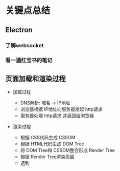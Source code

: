 # 关键点总结

## Electron

### 了解websocket

### 看一遍红宝书的笔记


## 页面加载和渲染过程
+ 加载过程
  - DNS解析: 域名 -> IP地址
  - 浏览器根据 IP地址向服务器发起 http请求
  - 服务器处理 http请求 并返回给浏览器

+ 渲染过程
  - 根据 CSS代码生成 CSSOM
  - 根据 HTML代码生成 DOM Tree
  - 将 DOM Tree和 CSSOM整合形成 Render Tree
  - 根据 Render Tree渲染页面
  - 遇到 <script>则暂停渲染 优先加载并执行 JS代码 完成再继续
  - 直至把 Render Tree渲染完成

+ 重点
  - css代码导入要在 html代码之前,避免重复整合 Render Tree
  - js要放在 body最后, 因为加载 js会暂停渲染

可以参考渲染那一块, 还有一个关于渲染的步骤

## 性能优化
+ 多使用内存 缓存或其他方法
+ 减少 CPU计算量 减少网络加载耗时
+ 空间换时间
+ 减少资源体积: 压缩代码
+ 减少访问次数: 合并代码 SSR服务器端渲染 缓存
    - 服务器端渲染: 将网页和数据一起加载 一起渲染
    - 非 SSR(前后端分离): 先加载网页 再加载数据 再渲染数据
+ 使用更快的网络: CDN
+ 懒加载
+ 节流 防抖
+ DOM操作放到缓存中
+ 多个 DOM操作一起插入到 DOM结构

## 安全相关

## 浏览器相关

### 浏览器缓存跨域问题

+ 跨域
    - 同源策略: 协议,主机,端口号,主域名相同
    - 动态创建script 因为script标签不受同源策略影响
    - JSONP 在axios请求参数内加个 jsonp
    - CORS 配置 axios.defaults.withCredentials = true 允许跨域携带cookie信息
    - websocket

+ HTTP 和 HTTPS HTTPS是加密的

+ 页面存储
    - cookie 数据自动携带于请求中(过期之前有效,浏览器关闭无效)
    - sessionStorage(关闭浏览器就会消失)
    - localStorage(永久存储,只能手动删除)


## css 
+ margin 重合解决
+ bfc

## yarn npm cnpm

## vue


### vue3的一些特性


### vue3
setup 有什么作用,为什么这样设计

+ Proxy 观察者机制 相对于 Object.defineproperty 能观察到对象内属性的变化
+ 一块功能的逻辑都能写一起,不像2.0一样弄清楚一个模块要跳来跳去,特别是当混入多了后,根本不知道这个东西是从哪来的
+ 生命周期 销毁重命名为 unmounted beforeUnmount
+ v-model 的更改 .sync取消 可以多个v-model 但是内部不是 input而是 update:modeValue

## vite 熟悉一下流程

## 项目

+ app流程
    - 购买页面: 限价买入,市价买入 倍数 滑块输入手数 币种切换
    - 账单页面: 浮动盈亏,风险率  委托中,已取消,平仓记录 一键平仓

### 总结一下以前区块链的代码